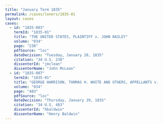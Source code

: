 ```yaml
---
title: "January Term 1835"
permalink: /cases/loners/1835-01
layout: cases
cases:
  - id: "1835-003"
    termId: "1835-01"
    title: "THE UNITED STATES, PLAINTIFF v. JOHN BAILEY"
    volume: "034"
    page: "238"
    pdfSource: "loc"
    dateDecision: "Tuesday, January 20, 1835"
    citation: "34 U.S. 238"
    dissenterId: "jmclean"
    dissenterName: "John McLean"
  - id: "1835-007"
    termId: "1835-01"
    title: "GEORGE HARRISON, THOMAS H. WHITE AND OTHERS, APPELLANTS v. HENRY NIXON, SURVIVING EXECUTOR OF MATTHIAS ASPDEN, DECEASED"
    volume: "034"
    page: "483"
    pdfSource: "loc"
    dateDecision: "Thursday, January 29, 1835"
    citation: "34 U.S. 483"
    dissenterId: "hbaldwin"
    dissenterName: "Henry Baldwin"
---
```

